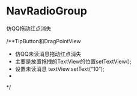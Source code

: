 # NavRadioGroup
仿QQ拖动红点消失

/**TipButton和DragPointView
 * 仿QQ未读消息拖动红点消失
 * 主要是放置拖拽的TextView的位置setTextView();
 * 设置未读消息 textView.setText(“10”);
 *
 */

